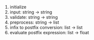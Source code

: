 1. initialize
2. input: string -> string
3. validate: string -> string
4. preprocess: string -> list
5. infix to postfix conversion: list -> list
6. evaluate postfix expression: list -> float
